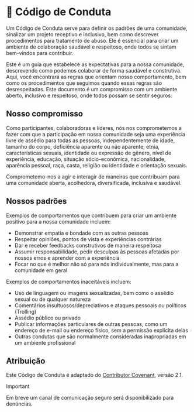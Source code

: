 # :handshake: Código de Conduta
Um Código de Conduta serve para definir os padrões de uma comunidade, sinalizar um projeto receptivo e inclusivo, bem como descrever procedimentos para tratamento de abuso. Ele é essencial para criar um ambiente de colaboração saudável e respeitoso, onde todos se sintam bem-vindos para contribuir.

Este é um guia que estabelece as expectativas para a nossa comunidade, descrevendo como podemos colaborar de forma saudável e construtiva. Aqui, você encontrará as regras que orientam nosso comportamento, bem como os procedimentos que seguimos quando essas regras são desrespeitadas. Este documento é um compromisso com um ambiente aberto, inclusivo e respeitoso, onde todos possam se sentir seguros.

## Nosso compromisso
Como participantes, colaboradoras e líderes, nós nos comprometemos a fazer com que a participação em nossa comunidade seja uma experiência livre de assédio para todas as pessoas, independentemente de idade, tamanho do corpo, deficiência aparente ou não aparente, etnia, características sexuais, identidade ou expressão de gênero, nível de experiência, educação, situação sócio-econômica, nacionalidade, aparência pessoal, raça, casta, religião ou identidade e orientação sexuais.

Comprometemo-nos a agir e interagir de maneiras que contribuam para uma comunidade aberta, acolhedora, diversificada, inclusiva e saudável.

## Nossos padrões
Exemplos de comportamentos que contribuem para criar um ambiente positivo para a nossa comunidade incluem:

- Demonstrar empatia e bondade com as outras pessoas
- Respeitar opiniões, pontos de vista e experiências contrárias
- Dar e receber feedbacks construtivos de maneira respeitosa
- Assumir responsabilidade, pedir desculpas às pessoas afetadas por nossos erros e aprender com a experiência
- Focar no que é melhor não só para nós individualmente, mas para a comunidade em geral

Exemplos de comportamentos inaceitáveis incluem:

- Uso de linguagem ou imagens sexualizadas, bem como o assédio sexual ou de qualquer natureza
- Comentários insultuosos/depreciativos e ataques pessoais ou políticos (Trolling)
- Assédio público ou privado
- Publicar informações particulares de outras pessoas, como um endereço de e-mail ou endereço físico, sem a permissão explícita delas
- Outras condutas que são normalmente consideradas inapropriadas em um ambiente profissional

## Atribuição
Este Código de Conduta é adaptado do [Contributor Covenant](https://www.contributor-covenant.org/version/2/1/code_of_conduct.html), versão 2.1.

> [!IMPORTANT]
> Em breve um canal de comunicação seguro será disponibilizado para denúncias.
